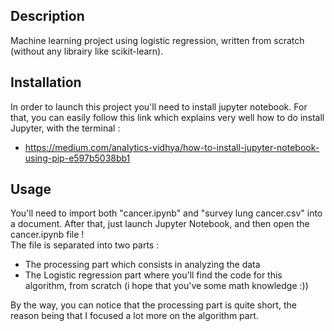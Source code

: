 ## Description

Machine learning project using logistic regression, written from scratch (without any librairy like scikit-learn).

## Installation

In order to launch this project you'll need to install jupyter notebook.
For that, you can easily follow this link which explains very well how to do install Jupyter, with the terminal :
- https://medium.com/analytics-vidhya/how-to-install-jupyter-notebook-using-pip-e597b5038bb1

## Usage

You'll need to import both "cancer.ipynb" and "survey lung cancer.csv" into a document.
After that, just launch Jupyter Notebook, and then open the cancer.ipynb file !<br>
The file is separated into two parts :
- The processing part which consists in analyzing the data
- The Logistic regression part where you'll find the code for this algorithm, from scratch (i hope that you've some math knowledge :))

By the way, you can notice that the processing part is quite short, the reason being that I focused a lot more on the algorithm part.
